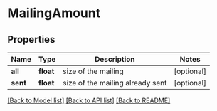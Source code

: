 # MailingAmount

## Properties
Name | Type | Description | Notes
------------ | ------------- | ------------- | -------------
**all** | **float** | size of the mailing | [optional] 
**sent** | **float** | size of the mailing already sent | [optional] 

[[Back to Model list]](../README.md#documentation-for-models) [[Back to API list]](../README.md#documentation-for-api-endpoints) [[Back to README]](../README.md)


